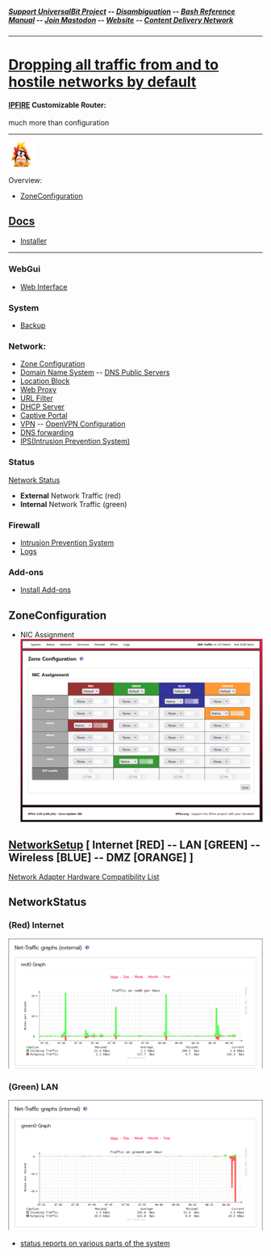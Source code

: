 ##### [Support UniversalBit Project](https://github.com/universalbit-dev/universalbit-dev/tree/main/support) -- [Disambiguation](https://en.wikipedia.org/wiki/Wikipedia:Disambiguation) -- [Bash Reference Manual](https://www.gnu.org/software/bash/manual/html_node/index.html) -- [Join Mastodon](https://mastodon.social/invite/wTHp2hSD) -- [Website](https://www.universalbit.it/) -- [Content Delivery Network](https://universalbitcdn.it/)
---
# [Dropping all traffic from and to hostile networks by default](https://www.ipfire.org/blog/introducing-elementary-network-protection-dropping-all-traffic-from-and-to-hostile-networks-by-default)


#### [IPFIRE](https://www.ipfire.org/) Customizable Router:
much more than configuration

---
<img src="https://github.com/universalbit-dev/universalbit-dev/blob/main/ipfire/images/ipfire.png" width="10%"></img>


Overview:
* [ZoneConfiguration](#ZoneConfiguration)



## [Docs](https://www.ipfire.org/docs)
* [Installer](https://www.ipfire.org/docs/installation/step3)
---
### WebGui
* [Web Interface](https://www.ipfire.org/docs/configuration)
### System
* [Backup](https://www.ipfire.org/docs/configuration/system/backup)
### Network:
* [Zone Configuration](https://www.ipfire.org/docs/configuration/network/zoneconf)
* [Domain Name System](https://www.ipfire.org/docs/configuration/network/dns-server) -- [DNS Public Servers](https://www.ipfire.org/docs/dns/public-servers) 
* [Location Block](https://www.ipfire.org/docs/configuration/firewall/geoip-block)
* [Web Proxy](https://www.ipfire.org/docs/configuration/network/proxy)
* [URL Filter](https://www.ipfire.org/docs/configuration/network/proxy/url-filter)
* [DHCP Server](https://www.ipfire.org/docs/configuration/network/dhcp)
* [Captive Portal](https://www.ipfire.org/docs/configuration/network/captive)
* [VPN](https://www.ipfire.org/docs/configuration/services/openvpn) -- [OpenVPN Configuration](https://www.ipfire.org/docs/configuration/services/openvpn/config)
* [DNS forwarding](https://www.ipfire.org/docs/configuration/network/dnsforward)
* [IPS(Intrusion Prevention System)](https://www.ipfire.org/docs/configuration/firewall/ips)

### Status
[Network Status](#NetworkStatus)
* <strong>External</strong> Network Traffic (red)
* <strong>Internal</strong> Network Traffic (green)
  

### Firewall
* [Intrusion Prevention System](https://www.ipfire.org/docs/configuration/firewall/ips)
* [Logs](https://www.ipfire.org/docs/configuration/logs/firewall)
### Add-ons
* [Install Add-ons](https://www.ipfire.org/docs/search?q=install+addon)


## ZoneConfiguration 
* NIC Assignment
<img src="https://github.com/universalbit-dev/universalbit-dev/blob/main/ipfire/nic/images/4_Zone_Configuration.png" width="auto"></img>


## [NetworkSetup](https://www.ipfire.org/docs/installation/step5) [ Internet [RED] -- LAN [GREEN] -- Wireless [BLUE] -- DMZ [ORANGE] ]
                                                                  

[Network Adapter Hardware Compatibility List](https://www.ipfire.org/docs/hardware/networking)

## NetworkStatus

### (Red) Internet
<img src="https://github.com/universalbit-dev/universalbit-dev/blob/main/ipfire/images/status_external_traffic.png" width="auto"></img>

### (Green) LAN
<img src="https://github.com/universalbit-dev/universalbit-dev/blob/main/ipfire/images/status_internal_traffic.png"></img>

* [status reports on various parts of the system](https://www.ipfire.org/docs/configuration/status)




